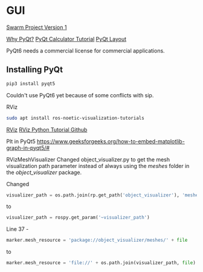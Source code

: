 # GUI

[Swarm Project Version 1](https://github.com/rpiRobotics/ARM-20-02-C-15-Swarm-Robotics/tree/main)

[Why PyQt?](https://www.pythonguis.com/faq/pyqt-vs-tkinter/#tkinter-vs-pyqt-a-feature-comparison)
[PyQt Calculator Tutorial](https://realpython.com/python-pyqt-gui-calculator/)
[PyQt Layout](https://realpython.com/python-pyqt-layout/)

PyQt6 needs a commercial license for commercial applications.

## Installing PyQt
```bash
pip3 install pyqt5
```
Couldn't use PyQt6 yet because of some conflicts with sip.


RViz
```bash
sudo apt install ros-noetic-visualization-tutorials
```

[RViz](http://docs.ros.org/en/melodic/api/rviz_python_tutorial/html/index.html)
[RViz Python Tutorial Github](https://github.com/ros-visualization/visualization_tutorials/blob/noetic-devel/rviz_python_tutorial/myviz.py)

Plt in PyQt5
https://www.geeksforgeeks.org/how-to-embed-matplotlib-graph-in-pyqt5/#

RVizMeshVisualizer
Changed object_visualizer.py to get the mesh visualization path parameter instead of always using the *meshes* folder in the *object_visualizer* package.

Changed 
```python
visualizer_path = os.path.join(rp.get_path('object_visualizer'), 'meshes')
```
to 
```python
visualizer_path = rospy.get_param('~visualizer_path')
```

Line 37 - 
```python
marker.mesh_resource = 'package://object_visualizer/meshes/' + file
```
to
```python
marker.mesh_resource = 'file://' + os.path.join(visualizer_path, file)
```